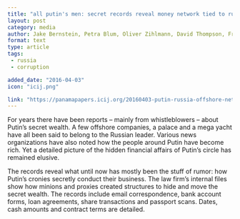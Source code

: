 ```yaml
---
title: "all putin's men: secret records reveal money network tied to russian leader."
layout: post
category: media
author: Jake Bernstein, Petra Blum, Oliver Zihlmann, David Thompson, Frederik Obermaier and Bastian Obermayer
format: text
type: article
tags:
 - russia
 - corruption 

added_date: "2016-04-03"
icon: "icij.png"

link: "https://panamapapers.icij.org/20160403-putin-russia-offshore-network.html"
---
```


For years there have been reports – mainly from whistleblowers – about Putin’s secret wealth. A few offshore companies, a palace and a mega yacht have all been said to belong to the Russian leader. Various news organizations have also noted how the people around Putin have become rich. Yet a detailed picture of the hidden financial affairs of Putin’s circle has remained elusive.

The records reveal what until now has mostly been the stuff of rumor: how Putin’s cronies secretly conduct their business. The law firm’s internal files show how minions and proxies created structures to hide and move the secret wealth. The records include email correspondence, bank account forms, loan agreements, share transactions and passport scans. Dates, cash amounts and contract terms are detailed.
